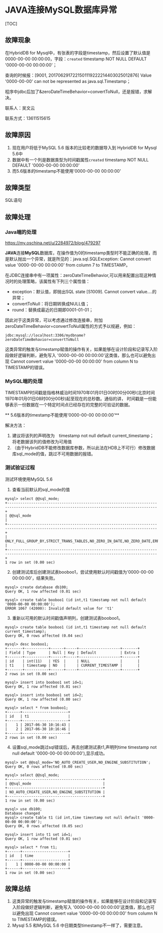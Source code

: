 # **JAVA**连接**MySQL**数据库异常

[TOC]



## 故障现象

在HybridDB for Mysql中，有张表的字段是timestamp，然后设置了默认值是 0000-00-00 00:00:00，字段：`created` timestamp NOT NULL DEFAULT '0000-00-00 00:00:00'；

查询的时候报：[9001, 2017062917221501119222214403025012876] Value '0000-00-00' can not be represented as java.sql.Timestamp；

程序中jdbc后加了&zeroDateTimeBehavior=convertToNull，还是报错，求解决。

联系人：吴文云

联系方式：13611515615

## 故障原因

1. 现在用户将低于MySQL 5.6 版本的比较老的数据导入到 HybridDB for Mysql 5.6中
2. 数据中有一个列是数据类型为时间戳属性`created` timestamp NOT NULL DEFAULT '0000-00-00 00:00:00'
3. 而5.6版本的timestamp不能使用'0000-00-00 00:00:00'

## 故障类型

SQL语句

## 故障处理

### Java端的处理

https://my.oschina.net/u/2284972/blog/479297

**JAVA**连接**MySQL**数据库，在操作值为0的timestamp类型时不能正确的处理，而是默认抛出一个异常，就是所见的：java.sql.SQLException: Cannot convert value '0000-00-00 00:00:00' from column 7 to TIMESTAMP。

在JDBC连接串中有一项属性：zeroDateTimeBehavior,可以用来配置出现这种情况时的处理策略，该属性有下列三个属性值：

* exception：默认值，即抛出SQL state [S1009]. Cannot convert value....的异常；
* convertToNull：将日期转换成NULL值；
* round：替换成最近的日期即0001-01-01；

因此对于这类异常，可以考虑通过修改连接串，附加zeroDateTimeBehavior=convertToNull属性的方式予以规避，例如：

`jdbc:mysql://localhost:3306/mydbname?zeroDateTimeBehavior=convertToNull`


这类异常的触发与timestamp赋值的操作有关，如果能够在设计阶段和记录写入阶段做好逻辑判断，避免写入 '0000-00-00 00:00:00'这类值，那么也可以避免出现 Cannot convert value '0000-00-00 00:00:00' from column N to TIMESTAMP的错误。

### MySQL端的处理

TIMESTAMP时间戳是指格林威治时间1970年01月01日00时00分00秒(北京时间1970年01月01日08时00分00秒)起至现在的总秒数。通俗的讲， 时间戳是一份能够表示一份数据在一个特定时间点已经存在的完整的可验证的数据。  

** 5.6版本的timestamp不能使用'0000-00-00 00:00:00'**

解决方法：

1. 建议将该列的声明改为　timestamp not null default current_timestamp；将老数据该列的值修改为可用值
2. （由于HybridDB不能修改数据库参数，所以此法在HDB上不可行）修改数据库sql_mode的值，跳过不可用数据的报错。


### 测试验证过程

测试环境使用MySQL 5.6

1. 查看当前默认的sql_mode的值
```shell
mysql> select @@sql_mode;
+-------------------------------------------------------------------------------------------------------------------------------------------+
| @@sql_mode                                                                                                                                |
+-------------------------------------------------------------------------------------------------------------------------------------------+
| ONLY_FULL_GROUP_BY,STRICT_TRANS_TABLES,NO_ZERO_IN_DATE,NO_ZERO_DATE,ERROR_FOR_DIVISION_BY_ZERO,NO_AUTO_CREATE_USER,NO_ENGINE_SUBSTITUTION |
+-------------------------------------------------------------------------------------------------------------------------------------------+
1 row in set (0.00 sec)
```

2. 创建测试库后创建测试表booboo1，尝试使用默认时间戳值为'0000-00-00 00:00:00'，结果失败。
```shell
mysql> create database db100;
Query OK, 1 row affected (0.01 sec)

mysql> create table booboo1 (id int,t1 timestamp not null default '0000-00-00 00:00:00');
ERROR 1067 (42000): Invalid default value for 't1'
```

3. 重新以可用的默认时间戳值声明列，创建测试表booboo1。
```shell
mysql> create table booboo1 (id int,t1 timestamp not null default current_timestamp);
Query OK, 0 rows affected (0.04 sec)

mysql> desc booboo1;
+-------+-----------+------+-----+-------------------+-------+
| Field | Type      | Null | Key | Default           | Extra |
+-------+-----------+------+-----+-------------------+-------+
| id    | int(11)   | YES  |     | NULL              |       |
| t1    | timestamp | NO   |     | CURRENT_TIMESTAMP |       |
+-------+-----------+------+-----+-------------------+-------+
2 rows in set (0.00 sec)

mysql> insert into booboo1 set id=1;
Query OK, 1 row affected (0.01 sec)

mysql> insert into booboo1 set id=2;
Query OK, 1 row affected (0.00 sec)

mysql> select * from booboo1;
+------+---------------------+
| id   | t1                  |
+------+---------------------+
|    1 | 2017-06-30 10:16:43 |
|    2 | 2017-06-30 10:16:46 |
+------+---------------------+
2 rows in set (0.00 sec)
```

4. 设置sql_mode跳过sql错误后，再去创建测试表t1,声明列time timestamp not null default '0000-00-00 00:00:00'),显示成功。
```shell
mysql> set @@sql_mode='NO_AUTO_CREATE_USER,NO_ENGINE_SUBSTITUTION';
Query OK, 0 rows affected (0.00 sec)

mysql> select @@sql_mode;
+--------------------------------------------+
| @@sql_mode                                 |
+--------------------------------------------+
| NO_AUTO_CREATE_USER,NO_ENGINE_SUBSTITUTION |
+--------------------------------------------+
1 row in set (0.00 sec)

mysql> use db100;
Database changed
mysql> create table t1 (id int,time timestamp not null default '0000-00-00 00:00:00');
Query OK, 0 rows affected (0.05 sec)

mysql> insert into t1 set id=1;
Query OK, 1 row affected (0.01 sec)

mysql> select * from t1;
+------+---------------------+
| id   | time                |
+------+---------------------+
|    1 | 0000-00-00 00:00:00 |
+------+---------------------+
1 row in set (0.00 sec)
```

## 故障总结

1. 这类异常的触发与timestamp赋值的操作有关，如果能够在设计阶段和记录写入阶段做好逻辑判断，避免写入 '0000-00-00 00:00:00'这类值，那么也可以避免出现 Cannot convert value '0000-00-00 00:00:00' from column N to TIMESTAMP的错误。
2. Mysql 5.5 和MySQL 5.6 中日期类型timestamp不一样了，需要注意。




